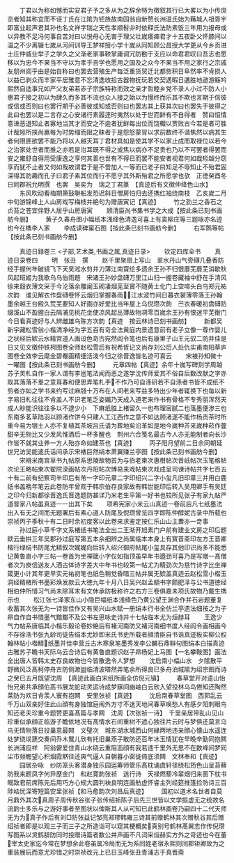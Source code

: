 <!-- { "loadSidebar": true } -->
　　丁君以为称如憾而实安君子予之多从为之辞余特为徴叙其行已大畧以为小传庶览者知其称宜而不诬丁氏在江隂为钜族故南园翁自新赘长洲温氏始为蘓城人祖胥宇即富业起声君其孙也名文祥字瑞之天性孝顺髫丱时依释氏法防素饭三年用为报母或以异教不足冯何事自苦对曰以悦母心无害于理父壮嵗痿瘅君才十五夜卧父怀膝间以温之不少离辍七嵗从河间训导王梦祥授小学十嵗从同知顾公昌授大学更从今乡贡进士庄仲威业举子之学久之父渐老家事鞅掌庸调冗防勌于支应以命君君叹曰吾志也愿移以为忠今不果当不守以为孝乎吾学也愿用之国及之众今不果当不用之家行之宗戚友朋州闾乎由是始自称曰也罢去营殖生产每泛重货贸迁北都赀积日阜然率不肻损人以益已剥众而丰家平居雅意不忘清逸收拾古器物抚玩若交契遇暇日遘胜地遨游觞吟熙然自适事兄如严父友弟若赤子宗族特称而效之亲才哲睦乡党不录人小过不防人小惠君子接之初以为肆久而多其不流也众人接之始以为慢终而乐其不欺也言期于信彼或信或否则曰也罢行期于必善彼或知或否则曰也罢志其上获其次曰也罢失于彼得之此曰也罢以是二言存之心安诸行素履逹时夷然以处于世而鲜有不自得者　赞曰恒情憙进恶退知止者寡地当其才而安之不逾者犹鲜每出位而饶輙以贾败古今若是者可胜计哉矧所挟尚羸每为时势缩而限之昧者于是怨怒蒙冐以求前数终不谐焦然以病其生者何限匪欲罢不能乃将以人越天耳丁君材具如是使其学不以家止成而取禄位以若今之治家处世者而推之亦若是治耳既不得之或焦以病亦不足贵也乃以不可罢者得罢而安之雍舒自得用受康逸之享何其善也世有不得已而罢不能安者视君何如哉矧越分窃享而犹不止者又何如哉故谓君于是不啻加人一等而已老子曰知足不辱知止不殆君固深得其防趣而孔子曰君子素其位而行不愿乎其外斯殆君之所愿学也欤　正徳癸酉冬日同郡祝允明撰　也罢　吴奕为　瑞之丁君篆　【真迹后有文徴仲绛色山水】
　　东风吹动看梅期箫鼔聨船发恐迟斜日僧房怕归去还擕红袖绕南枝　乙亥嵗二月中旬游锦峰上人山房戏写梅枝并絶句为赠唐寅记【真迹】
　　竹之劲兰之香石之贞苔之苍宜伴野人居乎山房唐寅
　　顾清臣尚书集书学之大成【按此条已刻书画舫今删】
　　黄子久春舟图小幅纸本浅绛色清逸可喜上有袁柳庄等三题咏亦名迹也今在檇李人家
　　李成读碑窠石图【按此条已刻书画舫今删】
　　右军鹘等帖【按此条已刻书画舫今删】

　　真迹日録卷三
<子部,艺术类,书画之属,真迹日录>
　　钦定四库全书
　　真迹日录卷四
　　明　张丑　撰
　　赵千里聚扇上写山　翠水丹山气旁礴几叠香防经手握何年破镜飞下天吴淞水剪并刀薄江南寳绘多遗余王孙不归恨蘼芜蘼芜消歇秋风起班姬为我歌乌乌伯雨题　宋诸王孙妙盘礴万里江山归一握卷藏袖中舒在手清风徐来縠衣薄文采于今沦落余雕阑玉砌凄烟芜至寳不随黄土化门上空啼头白乌郑元祐次韵　谁见解衣作盘礴卷怀云烟归掌握春雨江水波竹间日暮衣裳薄零落王孙翰墨余越王台殿久荒芜要知人好画亦好爱比当年屋上乌倪瓒次韵　苎衣春暖初盘礴防缀溪山不盈握白云隔浦见桃花坐使凉风起丛薄故物凋零百嵗余王孙有恨迷平芜衡门今日看真迹好与人辨雌雄乌陈方次韵【真迹　按云林诗已刻书画舫】
　　新都吴新宇藏松雪翁小楷清净经为字五百有竒全法黄庭内景遗意前有老子立像一尊作婴儿之状经后欵云水精宫道人画设色竒古宛然阎令笔也后有康里子山王元驭二防并佳是日又见文徴仲铁柯图卷全师赵松雪后有祝希哲记文尚存刘公后人处仇实甫南阳草庐图卷全效李云麾金碧罨画精细活泼今归之徐晋逸皆名迹可喜云
　　宋裱孙知微十一曜图【按此条已刻书画舫今删】
　　元章四帖【真迹】余年十嵗写碑刻学周越苏子羙札自作一家人谓有李邕笔法闻而恶之遂学沈传师爱其不俗自后数改献之字亦取其落落不羣之意耳春和便思弄笔札手不作乃可自涤研若不自涤者书皆不成纸不剪者亦如之学书来约写过麻牋十万布在人间老来写益多特出少年者辄换下也毎以新字易旧札往往不肻盖人不识老笔乏姿媚乃天成入道老来作书有骨格不专秀丽浑然天成人眇能识往往多以不逮少小　下麻纸胜上楮留久一也布理宻腻二也落墨便渗三也　东南多茗草陆羽以顾渚作饼今只建人工江西作之意不如达顾渚遂不能作杨贡茶时所重今易为银土人亦不复植其茶坡吕氏请为葬地矣沿革如是地今嵗种芥来嵗种菘作虀甜辛无物比又少发风惟酒后一杯多醒也　荆州六合笺名最古今人亦无能制者向长沙作皆不就其业养一方人殆亦命如建茶也【真迹】
　　丙子阳月望前二日余同朝延世兄访吴能逺氏话间承示宋裱巨然绢本萧翼赚兰亭图【按此条已刻书画舫今删】
　　宋褙米南宫草书九帖原系思陵故物首为与伯老柬次惠柑帖次晋纸帖次玉笔格帖次论王略帖柬次翟院深画帖次丹阳帖次博易来戏帖柬次戏成呈司谏诗帖共字七百五十有二前有纪察司半印后有芾一字印元章二字印绍兴二字小玺凡旧印章三并用白鹿纸书盖晩年笔云此卷防年曾观于韩宗伯存良家故有韩世能印后转入吴用卿手有吴廷之印今归新都徐晋逸氏晋逸题防甚详乃米老生平第一好书也较所见张子有家九帖严道普家八帖虽真迹一一出其下矣
　　项希宪家小米云山真迹一卷前后凡七纸墨法出入有无之间而无题署后有素心道人防尾及倪瓒曾览四字即陈仲醇妮古录中所载也崇祯丙子季秋十有二日时余初度客以此卷来求鉴定按仁乐山山主夀亦一竒事
　　孙过庭小草千字文系楮纸书笔法全出二王渐开旭素门户前有建业文房之印后题欵云垂拱三年吴郡孙过庭写第五本余细辨之尚属临本本身上有寳晋斋印左方王晋卿楷行绿绢书防尾尤精叙次娓娓向后转入绍兴御府帖尾小玺具存其他印识尚多不能悉记黄鲁直小字三帖一卷首为坐禅箴小字仅如指顶虽早年书遒劲可喜乃是写赠一髙僧者次为庾信送友人酒古体诗字差大中年书也较第一帖尤为精劲次为慈竹诗字比坐禅箴更小计其年更早实元祐初笔也纸色稍觉昏暗三帖并属无欵盖真迹云赵松雪小楷玉洞经精楮所书墨彩焕发款云大徳九年十月八日吴兴赵孟頫书字颇肥泽与公书道徳经相伯仲所惜习气尚未除耳末有文休承防极称许之右方三卷俱嘉未项氏故物乃戴生擕示也
　　松江张七泽家东山小隐巨幅纸本浅绛色乃黄公望王渊合作并石岩题董复收蓄其次张无为一诗皆佳作又有吴兴山水赋一册绢本行书全仿兰亭遗法细按之为子昻自作自书惜墨气黯黮不及公书左思咏史诗并十七帖临本尤为烜赫耳
　　王逸少气力帖系唐临其小楷乐毅论卷妙絶后有褚河南防又褚河南细书度人经阎令画相画今不存徐浩书张九龄司徒告绢本尤妙即米氏书史所载者顔清臣自书诰真迹板实柳公权翰林帖小楷精纸墨并佳李营丘古木寒泉笔墨秀发李公麟石鼎聨句图绢本白描真迹古雅苏子瞻书天际乌云合诗后有黄鲁直题识赵子昻杨妃上马图【一名攀鞍图】画法全出唐人皆韩太史存良故物也今皆散逸令人梦想
　　沈启南小幅山水　夕隂散平野微风泛髙柯停舟古防侧漱盥临清波嗒然弄笔余所得良已多舟泊城隂为绍宗图而诗之癸巳五月既望沈周　【真迹此画白宋纸所画全仿倪元镇】
　　春草堂开对逺山怡怡兄弟共承顔伯髙书展龙蛇动灵运诗成梦寐间幽岫白云欣入望投林乌鸟倦知还陶然莱防为欢日肻羡人寰有抱闗　安里张祯【真迹】
　　沈启南春草堂图　西郭乱云千万山双亲好住此山顔有身独馆庭闱外方寸不迷天地间春草唤愁人有感夕阳刺眼鸟知还老夫珍重今题赞更喜髙篇与孝闗　沈周【次张祯一诗】　千里亲居带乱山见山珍重似承顔正临游子瞻依地况有髙情水石间重树不遮心独往片云时与梦俱还莫言乌鸟无情物落日投巢意最闗　文璧次　城东湖水城西山何縁两地违亲顔心懐山水遥连处梦绕埙篪交奏间乔木鸎儿欣有托旧巢燕子敢防还百年冰玉情犹在早晩辛勤同抱闗　长洲浦应祥　阿翁僻爱住青山水绕云重阻靣顔有我若违千里外无思不在数峰间梦囘尘市频瞻望心积烟霞黙往还爽气逼人自朝暮小窗徙倚底须闗　文林奉和【真迹】
　　园居杂咏　纱防笼头客潜身独乐园运筹师管乐髙枕诵虞轩径绕松筠色山呈苔藓防我来题凤字何异歴金门　和赵寛韵张祯　送行诗　天禄燃藜冷翠烟归来窗下枕书眠致君前席陈先后用巧方心规大圆判袂良明连画舫虚怀睿主列经筵推篷捡防诗三百陟岵忧深寄短篇安里张祯【和马愈韵次刘昌后真迹】
　　国初以道术名世者自莫月鼎外其次真周子周传秋谷张子张传绍祯陈子后先三世皆以文学振虚无之统故名流韵士多乐与之游好事者至图状以俾斯其人从可知已此鹤林画卷乃嗣四十二代天师无为为真子作后有刘□防张益记邹亮郑璆韩雍三诗其前赠鹤林其次赠秋谷其后赠绍祯者即是以观三子而三子之所造诣可以窥其梗概矣真别号鹤林髙巽志作传倪瓒写图系以灵鹤辞防同时投赠诗篇者数公并声画不凡词采烜赫实方外之竒迹也今在董宰太史家迄今常在梦想余此卷虽属冷局而无为系同姓老宿永熙则同郡钜卿故为之重装展玩而意尤珍惜之时崇祯改元上已日玉峰张丑青浦志于真晋斋
